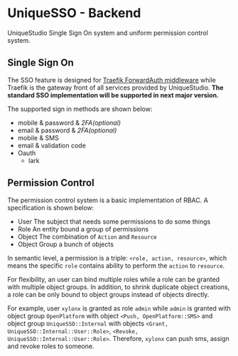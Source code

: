 # UniqueSSO - Backend

UniqueStudio Single Sign On system and uniform permission control system.

## Single Sign On

The SSO feature is designed for [Traefik ForwardAuth middleware](https://doc.traefik.io/traefik/middlewares/http/forwardauth/) while Traefik is the gateway front of all services provided by UniqueStudio. **The standard SSO implementation will be supported in next major version.**

The supported sign in methods are shown below:

- mobile & password & *2FA(optional)*
- email  & password & *2FA(optional)*
- mobile & SMS
- email  & validation code
- Oauth
  - lark

## Permission Control

The permission control system is a basic implementation of RBAC. A specification is shown below:

- User
    The subject that needs some permissions to do some things
- Role
    An entity bound a group of permissions
- Object
    The combination of `Action` and `Resource`
- Object Group
    a bunch of objects

In semantic level, a permission is a triple: `<role, action, resource>`, which means the specific `role` contains ability to perform the `action` to `resource`.

For flexibility, an user can bind multiple roles while a role can be granted with multiple object groups. In addition, to shrink duplicate object creations, a role can be only bound to object groups instead of objects directly.

For example, user `xylonx` is granted as role `admin` while `admin` is granted with object group `OpenPlatform` with object `<Push, OpenPlatform::SMS>` and object group `UniqueSSO::Internal` with objects `<Grant, UniqueSSO::Internal::User::Role>`, `<Revoke, UniqueSSO::Internal::User::Role>`. Therefore, `xylonx` can push sms, assign and revoke roles to someone.



<u></u>

